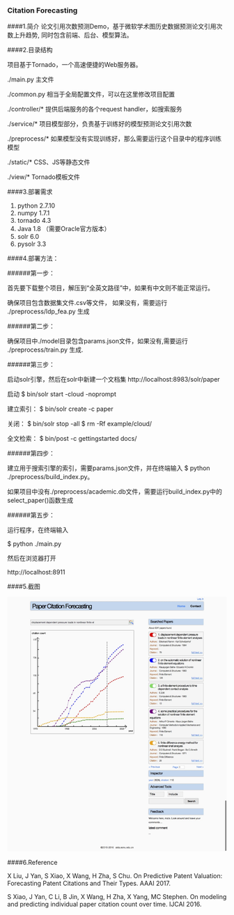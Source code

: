 ### Citation Forecasting

####1.简介
论文引用次数预测Demo，基于微软学术图历史数据预测论文引用次数上升趋势, 同时包含前端、后台、模型算法。

####2.目录结构

项目基于Tornado，一个高速便捷的Web服务器。

./main.py 主文件

./common.py 相当于全局配置文件，可以在这里修改项目配置

./controller/* 提供后端服务的各个request handler，如搜索服务

./service/* 项目模型部分，负责基于训练好的模型预测论文引用次数

./preprocess/*  如果模型没有实现训练好，那么需要运行这个目录中的程序训练模型

./static/* CSS、JS等静态文件

./view/* Tornado模板文件


####3.部署需求

1. python 2.7.10
2. numpy 1.7.1
3. tornado 4.3
4. Java 1.8 （需要Oracle官方版本）
5. solr 6.0
6. pysolr 3.3




####4.部署方法：


######第一步：

首先要下载整个项目，解压到“全英文路径”中，如果有中文则不能正常运行。

确保项目包含数据集文件.csv等文件， 如果没有，需要运行 ./preprocess/ldp_fea.py 生成


######第二步：

确保项目中./model目录包含params.json文件，如果没有,需要运行 ./preprocess/train.py 生成.

######第三步：

启动solr引擎，然后在solr中新建一个文档集 http://localhost:8983/solr/paper

启动
$ bin/solr start -cloud -noprompt


建立索引：
$ bin/solr create -c paper

关闭：
$ bin/solr stop -all
$ rm -Rf example/cloud/

全文检索：
$ bin/post -c gettingstarted docs/

######第四步：

建立用于搜索引擎的索引，需要params.json文件，并在终端输入 
$ python ./preprocess/build_index.py。

如果项目中没有./preprocess/academic.db文件，需要运行build_index.py中的select_paper()函数生成

######第五步：

运行程序，在终端输入

$ python ./main.py

然后在浏览器打开

http://localhost:8911

####5.截图

![](./doc/citation.png)


####6.Reference

X Liu, J Yan, S Xiao, X Wang, H Zha, S Chu. On Predictive Patent Valuation: Forecasting Patent Citations and Their Types. AAAI 2017.


S Xiao, J Yan, C Li, B Jin, X Wang, H Zha, X Yang, MC Stephen. On modeling and predicting individual paper citation count over time. IJCAI 2016.



